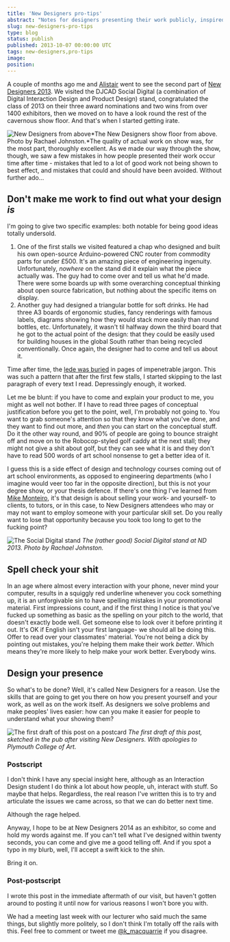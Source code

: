 ```yaml
---
title: 'New Designers pro-tips'
abstract: "Notes for designers presenting their work publicly, inspired by people doing it badly at New Designers."
slug: new-designers-pro-tips
type: blog
status: publish
published: 2013-10-07 00:00:00 UTC
tags: new-designers,pro-tips
image: 
position: 
---
```


A couple of months ago me and <a href="https://www.orcfull.com/">Alistair</a> went to see the second part of [New
Designers 2013][1]. We visited the DJCAD Social
Digital (a combination of Digital Interaction Design and Product Design)
stand, congratulated the class of 2013 on their three award nominations
and two wins from over 1400 exhibitors, then we moved on to have a look
round the rest of the cavernous show floor. And that's when I started
getting irate.

![New Designers from
above](/images/nd1_10135204475_o.jpg)*The
New Designers show floor from above. Photo by Rachael Johnston.*The
quality of actual work on show was, for the most part, thoroughly
excellent. As we made our way through the show, though, we saw a few
mistakes in how people presented their work occur time after time -
mistakes that led to a lot of good work not being shown to best effect,
and mistakes that could and should have been avoided. Without further
ado…

## Don't make me work to find out what your design *is*

I'm going to give two specific examples: both notable for being good
ideas totally undersold.

1.  One of the first stalls we visited featured a chap who designed and
    built his own open-source Arduino-powered CNC router from commodity
    parts for under £500. It's an amazing piece of engineering
    ingenuity. Unfortunately, *nowhere* on the stand did it explain what
    the piece actually was. The guy had to come over and tell us what
    he'd made. There were some boards up with some overarching
    conceptual thinking about open source fabrication, but nothing about
    the specific items on display.
2.  Another guy had designed a triangular bottle for soft drinks. He had
    three A3 boards of ergonomic studies, fancy renderings with famous
    labels, diagrams showing how they would stack more easily than round
    bottles, etc. Unfortunately, it wasn't til halfway down the third
    board that he got to the actual point of the design: that they could
    be easily used for building houses in the global South rather than
    being recycled conventionally. Once again, the designer had to come
    and tell us about it.

Time after time, the [lede was buried][2] in pages of
impenetrable jargon. This was such a pattern that after the first few
stalls, I started skipping to the last paragraph of every text I read.
Depressingly enough, it worked.

Let me be blunt: if you have to come and explain your product to me, you
might as well not bother. If I have to read three pages of conceptual
justification before you get to the point, well, I'm probably not going
to. You want to grab someone's attention so that they know what you've
done, and they want to find out more, and *then* you can start on the
conceptual stuff. Do it the other way round, and 90% of people are going
to bounce straight off and move on to the Robocop-styled golf caddy at
the next stall; they might not give a shit about golf, but they can see
what it is and they don't have to read 500 words of art school nonsense
to get a better idea of it.

I guess this is a side effect of design and technology courses coming
out of art school environments, as opposed to engineering departments
(who I imagine would veer too far in the opposite direction), but this
is not your degree show, or your thesis defence. If there's one thing
I've learned from [Mike Monteiro][3], it's that
design is about selling your work- and yourself- to clients, to tutors,
or in this case, to New Designers attendees who may or may not want to
employ someone with your particular skill set. Do you really want to
lose that opportunity because you took too long to get to the fucking
point?

![The Social Digital stand](/images/nd2_10135282596_o.jpg) 
*The (rather good) Social Digital stand at ND 2013. Photo by Rachael Johnston.*

## Spell check your shit

In an age where almost every interaction with your phone, never mind
your computer, results in a squiggly red underline whenever you cock
something up, it is an unforgivable sin to have spelling mistakes in
your promotional material. First impressions count, and if the first
thing I notice is that you've fucked up something as basic as the
spelling on your pitch to the world, that doesn't exactly bode well.
Get someone else to look over it before printing it out. It's OK if
English isn't your first language- we should all be doing this. Offer
to read over your classmates' material. You're not being a dick by
pointing out mistakes, you're helping them make their work *better*.
Which means they're more likely to help make your work better.
Everybody wins.

## Design your presence

So what's to be done? Well, it's called New Designers for a reason.
Use the skills that are going to get you there on how you present
yourself and your work, as well as on the work itself. As designers we
solve problems and make peoples' lives easier: how can you make it
easier for people to understand what your showing them?

 ![The first draft of this post on a postcard](/images/newdesignerspostcard_10127725356_o.jpg) 
 *The first draft of this post, sketched in the pub after visiting New Designers. With apologies to Plymouth College of Art.*
 
 ### Postscript

I don't think I have any special insight here, although as an
Interaction Design student I do think a lot about how people, uh,
interact with stuff. So maybe that helps. Regardless, the real reason
I've written this is to try and articulate the issues we came across,
so that we can do better next time.

Although the rage helped.

Anyway, I hope to be at New Designers 2014 as an exhibitor, so come and
hold my words against me. If you can't tell what I've designed within
twenty seconds, you can come and give me a good telling off. And if you
spot a typo in my blurb, well, I'll accept a swift kick to the shin.

Bring it on.

### Post-postscript

I wrote this post in the immediate aftermath of our visit, but haven't
gotten around to posting it until now for various reasons I won't bore
you with.

We had a meeting last week with our lecturer who said much the same
things, but slightly more politely, so I don't think I'm totally off
the rails with this. Feel free to comment or tweet me
[@k\_macquarrie][4] if you disagree.

[1]: https://www.newdesigners.com/
[2]: https://en.wiktionary.org/wiki/bury_the_lede
[3]: http://www.abookapart.com/products/design-is-a-job
[4]: https://twitter.com/k_macquarrie
